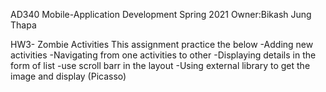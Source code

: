 AD340 Mobile-Application Development Spring 2021
Owner:Bikash Jung Thapa

HW3- Zombie Activities
This assignment practice the below
-Adding new activities
-Navigating from one activities to other
-Displaying details in the form of list
-use scroll barr in the layout
-Using external library to get the image and display (Picasso)